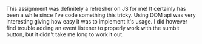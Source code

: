 This assignment was definitely a refresher on JS for me! It certainly has been a while since I've code something this tricky. Using DOM api was very interesting giving how easy it was to implement it's usage. I did however find trouble adding an event listener to properly work with the sumbit button, but it didn't take me long to work it out.